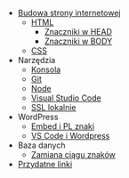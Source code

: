 <!-- markdownlint-disable MD041 -->

- [Budowa strony internetowej](podstawy.md)
    + [HTML](html.md)
        * [Znaczniki w HEAD](html/znaczniki-head.md)
        * [Znaczniki w BODY](html/znaczniki-body.md)
    + [CSS](css.md)
- Narzędzia
    + [Konsola](narzedzia/konsola.md)
    + [Git](narzedzia/git.md)
    + [Node](narzedzia/node.md)
    + [Visual Studio Code](narzedzia/vsc.md)
    + [SSL lokalnie](narzedzia/ssl-lokalnie.md)
- WordPress
    + [Embed i PL znaki](wordpress/embed-i-pl-znaki.md)
    + [VS Code i Wordpress](wordpress/vscode-i-wordpress.md)
- Baza danych
    + [Zamiana ciągu znaków](baza-danych/zamiana-ciagu-znakow.md)
- [Przydatne linki](linki.md)
